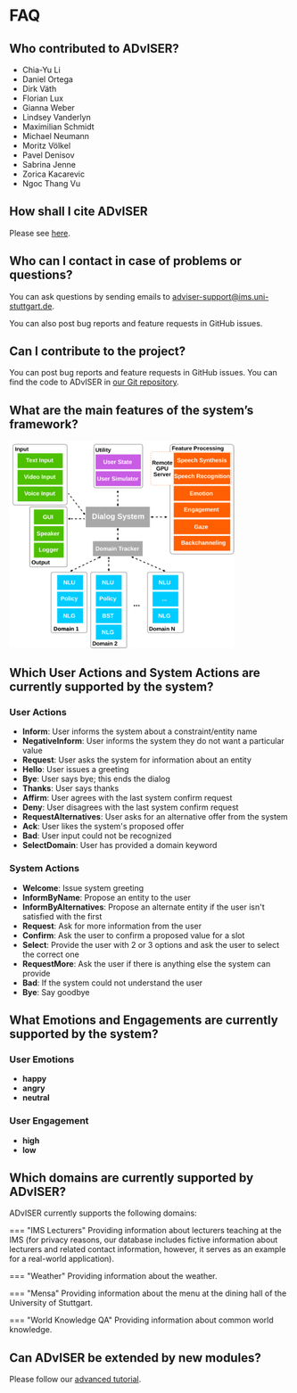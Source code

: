 # FAQ

<!-- ## General Information -->

## Who contributed to ADvISER?
- Chia-Yu Li
- Daniel Ortega
- Dirk Väth
- Florian Lux
- Gianna Weber
- Lindsey Vanderlyn
- Maximilian Schmidt
- Michael Neumann
- Moritz Völkel
- Pavel Denisov
- Sabrina Jenne
- Zorica Kacarevic
- Ngoc Thang Vu

## How shall I cite ADvISER
Please see [here](/#how-to-cite).

## Who can I contact in case of problems or questions?
You can ask questions by sending emails to <adviser-support@ims.uni-stuttgart.de>.

You can also post bug reports and feature requests in GitHub issues.


## Can I contribute to the project?
You can post bug reports and feature requests in GitHub issues. You can find the code to ADvISER in [our Git repository](https://github.com/DigitalPhonetics/adviser).

<!-- ## System Specific Information -->

## What are the main features of the system’s framework?
<img src="/img/system_overview.svg" width="80%" />

## Which User Actions and System Actions are currently supported by the system?

### User Actions
* **Inform**: User informs the system about a constraint/entity name
* **NegativeInform**: User informs the system they do not want a particular value
* **Request**: User asks the system for information about an entity
* **Hello**: User issues a greeting
* **Bye**: User says bye; this ends the dialog
* **Thanks**: User says thanks
* **Affirm**: User agrees with the last system confirm request
* **Deny**: User disagrees with the last system confirm request
* **RequestAlternatives**: User asks for an alternative offer from the system
* **Ack**: User likes the system's proposed offer
* **Bad**: User input could not be recognized
* **SelectDomain**: User has provided a domain keyword

### System Actions
* **Welcome**: Issue system greeting
* **InformByName**: Propose an entity to the user
*  **InformByAlternatives**: Propose an alternate entity if the user isn't satisfied with the first
* **Request**: Ask for more information from the user
* **Confirm**: Ask the user to confirm a proposed value for a slot
* **Select**: Provide the user with 2 or 3 options and ask the user to select the correct one
* **RequestMore**: Ask the user if there is anything else the system can provide
* **Bad**: If the system could not understand the user
* **Bye**: Say goodbye

## What Emotions and Engagements are currently supported by the system?

### User Emotions
* **happy**
* **angry**
* **neutral**

### User Engagement
* **high**
* **low**

## Which domains are currently supported by ADvISER?
ADvISER currently supports the following domains:

=== "IMS Lecturers"
    Providing information about lecturers teaching at the IMS (for privacy reasons, our database includes fictive information about lecturers and related contact information, however, it serves as an example for a real-world application).

=== "Weather"
    Providing information about the weather.

=== "Mensa"
    Providing information about the menu at the dining hall of the University of Stuttgart.

=== "World Knowledge QA"
    Providing information about common world knowledge.

## Can ADvISER be extended by new modules?
Please follow our [advanced tutorial](/tutorials/advanced).
